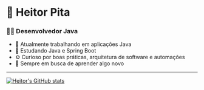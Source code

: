 # 🎯 Heitor Pita

### 👨‍💻 Desenvolvedor Java 

- 🔭 Atualmente trabalhando em aplicações Java
- 🌱 Estudando Java e Spring Boot
- ⚙️ Curioso por boas práticas, arquitetura de software e automações
- 🧠 Sempre em busca de aprender algo novo

---

[![Heitor's GitHub stats](https://github-readme-stats.vercel.app/api?username=heitorpita&show_icons=true&theme=dracula)](https://github.com/anuraghazra/github-readme-stats)
